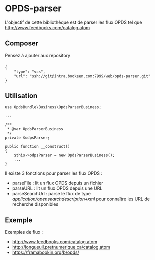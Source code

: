 OPDS-parser
=====

L'objectif de cette bibliothèque est de parser les flux OPDS tel que http://www.feedbooks.com/catalog.atom

Composer
--------

Pensez à ajouter aux repository
###
    {
        "type": "vcs",
        "url": "ssh://git@intra.bookeen.com:7999/web/opds-parser.git"
    }



Utilisation
--------

    use OpdsBundle\Business\OpdsParserBusiness;
    
    ...

    /**
     * @var OpdsParserBusiness
     */
    private $odpsParser;
    
    public function __construct()
    {
        $this->odpsParser = new OpdsParserBusiness();
        ...
    }


Il existe 3 fonctions pour parser les flux OPDS :

* parseFile : lit un flux OPDS depuis un fichier
* parseURL : lit un flux OPDS depuis une URL
* parseSearchUrl : parse le flux de type _application/opensearchdescription+xml_ pour connaître les URL de recherche disponibles



Exemple
--------
Exemples de flux :

* http://www.feedbooks.com/catalog.atom
* http://longueuil.pretnumerique.ca/catalog.atom
* https://framabookin.org/b/opds/

